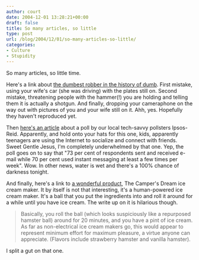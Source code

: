 ```yaml
---
author: court
date: 2004-12-01 13:28:21+00:00
draft: false
title: So many articles, so little
type: post
url: /blog/2004/12/01/so-many-articles-so-little/
categories:
- Culture
- Stupidity
---
```


So many articles, so little time.

Here's a link about [the dumbest robber in the history of dumb](http://www.theregister.co.uk/2004/11/30/mobe_fingers_blagger/).  First mistake, using your wife's car (she was driving) with the plates still on.  Second mistake, threatening people with the hammer(!) you are holding and telling them it is actually a shotgun.  And finally, dropping your cameraphone on the way out with pictures of you and your wife still on it.  Ahh, yes.  Hopefully they haven't reproduced yet.

Then [here's an article](http://www.macleans.ca/topstories/news/shownews.jsp?content=n113011A) about a poll by our local tech-savvy pollsters Ipsos-Reid.  Apparently, and hold onto your hats for this one, kids, apparently teenagers are using the Internet to socialize and connect with friends.  Sweet Gentle Jesus, I'm completely underwhelmed by that one.  Yep, the poll goes on to say that "73 per cent of respondents sent and received e-mail while 70 per cent used instant messaging at least a few times per week".  Wow.  In other news, water is wet and there's a 100% chance of darkness tonight.

And finally, here's a link to [a wonderful product](http://www.gizmodo.com/gadgets/gadgets/campers-dream-ice-cream-maker-026575.php), The Camper's Dream ice cream maker.  It by itself is not that interesting, it's a human-powered ice cream maker.  It's a ball that you put the ingredients into and roll it around for a while until you have ice cream.  The write up on it is hilarious though.


<blockquote>Basically, you roll the ball (which looks suspiciously like a repurposed hamster ball) around for 20 minutes, and you have a pint of ice cream. As far as non-electrical ice cream makers go, this would appear to represent minimum effort for maximum pleasure, a virtue anyone can appreciate. (Flavors include strawberry hamster and vanilla hamster).</blockquote>


I split a gut on that one.

